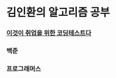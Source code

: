 # 김인환의 알고리즘 공부

### [이것이 취업을 위한 코딩테스트다](https://github.com/ndb796/python-for-coding-test)
### 백준
### 프로그래머스
 